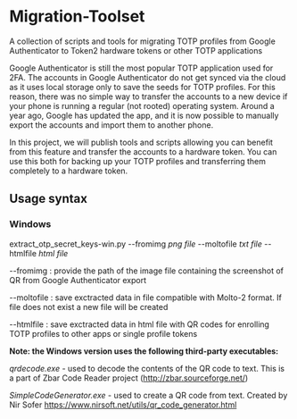# Migration-Toolset
A collection of scripts and tools for migrating TOTP profiles from Google Authenticator to Token2 hardware tokens or other TOTP applications

Google Authenticator is still the most popular TOTP application used for 2FA. The accounts in Google Authenticator do not get synced via the cloud as it uses local storage only to save the seeds for TOTP profiles. For this reason, there was no simple way to transfer the accounts to a new device if your phone is running a regular (not rooted) operating system.  Around a year ago, Google has updated the app, and it is now possible to manually export the accounts and import them to another phone. 


In this project, we will publish tools and scripts allowing you can benefit from this feature and transfer the accounts to a hardware token. You can use this both for backing up your TOTP profiles and transferring them completely to a hardware token.

## Usage syntax

### Windows


extract_otp_secret_keys-win.py --fromimg *png file* --moltofile *txt file*   --htmlfile *html file*
  
  
  --fromimg : provide the path of the image file containing the screenshot of QR from Google Authenticator export
  
  --moltofile : save exctracted data in file compatible with Molto-2 format. If file does not exist a new file will be created
  
  --htmlfile : save exctracted data in html file with QR codes for enrolling TOTP profiles to other apps or single profile tokens 
  
**Note: the Windows version uses the following third-party executables:**

*qrdecode.exe* - used to decode the contents of the QR code to text. This is a part of Zbar Code Reader project (http://zbar.sourceforge.net/)

*SimpleCodeGenerator.exe* - used to create a QR code from text.  Created by  Nir Sofer https://www.nirsoft.net/utils/qr_code_generator.html


 

